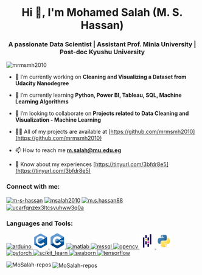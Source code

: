 <h1 align="center">Hi 👋, I'm Mohamed Salah (M. S. Hassan)</h1>
<h3 align="center">A passionate Data Scientist | Assistant Prof. Minia University | Post-doc Kyushu University</h3>

<p align="left"> <img src="https://komarev.com/ghpvc/?username=mrmsmh2010&label=Profile%20views&color=0e75b6&style=flat" alt="mrmsmh2010" /> </p>

- 🔭 I’m currently working on **Cleaning and Visualizing a Dataset from Udacity Nanodegree**

- 🌱 I’m currently learning **Python, Power BI, Tableau, SQL, Machine Learning Algorithms**

- 👯 I’m looking to collaborate on **Projects related to Data Cleaning and Visualization - Machine Learning**

- 👨‍💻 All of my projects are available at [https://github.com/mrmsmh2010](https://github.com/mrmsmh2010)

- 📫 How to reach me **m.salah@mu.edu.eg**

- 📄 Know about my experiences [https://tinyurl.com/3bfdr8e5](https://tinyurl.com/3bfdr8e5)

<h3 align="left">Connect with me:</h3>
<p align="left">
<a href="https://linkedin.com/in/m-s-hassan" target="blank"><img align="center" src="https://raw.githubusercontent.com/rahuldkjain/github-profile-readme-generator/master/src/images/icons/Social/linked-in-alt.svg" alt="m-s-hassan" height="30" width="40" /></a>
<a href="https://kaggle.com/msalah2010" target="blank"><img align="center" src="https://raw.githubusercontent.com/rahuldkjain/github-profile-readme-generator/master/src/images/icons/Social/kaggle.svg" alt="msalah2010" height="30" width="40" /></a>
<a href="https://fb.com/m.s.hassan88" target="blank"><img align="center" src="https://raw.githubusercontent.com/rahuldkjain/github-profile-readme-generator/master/src/images/icons/Social/facebook.svg" alt="m.s.hassan88" height="30" width="40" /></a>
<a href="https://www.youtube.com/c/ucarfqnzex3ltcsyuhww3q0a" target="blank"><img align="center" src="https://raw.githubusercontent.com/rahuldkjain/github-profile-readme-generator/master/src/images/icons/Social/youtube.svg" alt="ucarfqnzex3ltcsyuhww3q0a" height="30" width="40" /></a>
</p>

<h3 align="left">Languages and Tools:</h3>
<p align="left"> <a href="https://www.arduino.cc/" target="_blank" rel="noreferrer"> <img src="https://cdn.worldvectorlogo.com/logos/arduino-1.svg" alt="arduino" width="40" height="40"/> </a> <a href="https://www.cprogramming.com/" target="_blank" rel="noreferrer"> <img src="https://raw.githubusercontent.com/devicons/devicon/master/icons/c/c-original.svg" alt="c" width="40" height="40"/> </a> <a href="https://www.w3schools.com/cpp/" target="_blank" rel="noreferrer"> <img src="https://raw.githubusercontent.com/devicons/devicon/master/icons/cplusplus/cplusplus-original.svg" alt="cplusplus" width="40" height="40"/> </a> <a href="https://www.mathworks.com/" target="_blank" rel="noreferrer"> <img src="https://upload.wikimedia.org/wikipedia/commons/2/21/Matlab_Logo.png" alt="matlab" width="40" height="40"/> </a> <a href="https://www.microsoft.com/en-us/sql-server" target="_blank" rel="noreferrer"> <img src="https://www.svgrepo.com/show/303229/microsoft-sql-server-logo.svg" alt="mssql" width="40" height="40"/> </a> <a href="https://opencv.org/" target="_blank" rel="noreferrer"> <img src="https://www.vectorlogo.zone/logos/opencv/opencv-icon.svg" alt="opencv" width="40" height="40"/> </a> <a href="https://pandas.pydata.org/" target="_blank" rel="noreferrer"> <img src="https://raw.githubusercontent.com/devicons/devicon/2ae2a900d2f041da66e950e4d48052658d850630/icons/pandas/pandas-original.svg" alt="pandas" width="40" height="40"/> </a> <a href="https://www.python.org" target="_blank" rel="noreferrer"> <img src="https://raw.githubusercontent.com/devicons/devicon/master/icons/python/python-original.svg" alt="python" width="40" height="40"/> </a> <a href="https://pytorch.org/" target="_blank" rel="noreferrer"> <img src="https://www.vectorlogo.zone/logos/pytorch/pytorch-icon.svg" alt="pytorch" width="40" height="40"/> </a> <a href="https://scikit-learn.org/" target="_blank" rel="noreferrer"> <img src="https://upload.wikimedia.org/wikipedia/commons/0/05/Scikit_learn_logo_small.svg" alt="scikit_learn" width="40" height="40"/> </a> <a href="https://seaborn.pydata.org/" target="_blank" rel="noreferrer"> <img src="https://seaborn.pydata.org/_images/logo-mark-lightbg.svg" alt="seaborn" width="40" height="40"/> </a> <a href="https://www.tensorflow.org" target="_blank" rel="noreferrer"> <img src="https://www.vectorlogo.zone/logos/tensorflow/tensorflow-icon.svg" alt="tensorflow" width="40" height="40"/> </a> </p>

<p><img align="left" src="https://github-readme-stats.vercel.app/api/top-langs?username=mrmsmh2010&show_icons=true&locale=en&layout=compact" alt="MoSalah-repos" /></p>

<p>&nbsp;<img align="center" src="https://github-readme-stats.vercel.app/api?username=mrmsmh2010&show_icons=true&locale=en" alt="MoSalah-repos" /></p>
